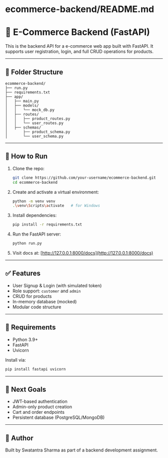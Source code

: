 # ecommerce-backend/README.md

# 🧠 E-Commerce Backend (FastAPI)

This is the backend API for a e-commerce web app built with FastAPI. It supports user registration, login, and full CRUD operations for products.

---

## 📁 Folder Structure

```
ecommerce-backend/
├── run.py
├── requirements.txt
├── app/
│   ├── main.py
│   ├── models/
│   │   └── mock_db.py
│   ├── routes/
│   │   ├── product_routes.py
│   │   └── user_routes.py
│   ├── schemas/
│       ├── product_schema.py
│       └── user_schema.py
```

---

## 🚀 How to Run

1. Clone the repo:
   ```bash
   git clone https://github.com/your-username/ecommerce-backend.git
   cd ecommerce-backend
   ```

2. Create and activate a virtual environment:
   ```bash
   python -m venv venv
   .\venv\Scripts\activate   # for Windows
   ```

3. Install dependencies:
   ```bash
   pip install -r requirements.txt
   ```

4. Run the FastAPI server:
   ```bash
   python run.py
   ```

5. Visit docs at:
   [http://127.0.0.1:8000/docs](http://127.0.0.1:8000/docs)

---

## ✅ Features

- User Signup & Login (with simulated token)
- Role support: `customer` and `admin`
- CRUD for products
- In-memory database (mocked)
- Modular code structure

---

## 🔧 Requirements

- Python 3.9+
- FastAPI
- Uvicorn

Install via:
```bash
pip install fastapi uvicorn
```

---

## 📌 Next Goals

- JWT-based authentication
- Admin-only product creation
- Cart and order endpoints
- Persistent database (PostgreSQL/MongoDB)

---

## 🙌 Author

Built by Swatantra Sharma as part of a backend development assignment.
